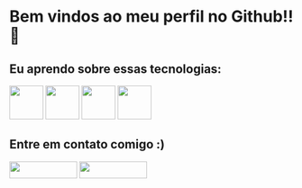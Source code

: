 ### 


<h1>Bem vindos ao meu perfil no Github!! 👋</h1>


 <div>
             <h2>Eu aprendo sobre essas tecnologias:</h2>

            
 <img height="60" width="60"   src="https://cdn.jsdelivr.net/gh/devicons/devicon/icons/csharp/csharp-original.svg" />
 <img height="60" width="60" src="https://cdn.jsdelivr.net/gh/devicons/devicon/icons/java/java-original-wordmark.svg" />
<img height="60" width="60" src="https://cdn.jsdelivr.net/gh/devicons/devicon/icons/spring/spring-original-wordmark.svg" />
  <img height="60" width="60" src="https://cdn.jsdelivr.net/gh/devicons/devicon/icons/postgresql/postgresql-plain-wordmark.svg" />
          
                  

                   
</div>


<div>
            <h2>Entre em contato comigo :) </h2>
            
  <img height="30" width="120" src="https://img.shields.io/badge/LinkedIn-0077B5?style=for-the-badge&logo=linkedin&logoColor=white"  />
  <img height="30" width="120" src="https://img.shields.io/badge/ProtonMail-8B89CC?style=for-the-badge&logo=protonmail&logoColor=white" />
   

</div>




<!--
**MatheusdeOliveiraCorrea/MatheusdeOliveiraCorrea** is a ✨ _special_ ✨ repository because its `README.md` (this file) appears on your GitHub profile.

Here are some ideas to get you started:

- 🔭 I’m currently working on ...
- 🌱 I’m currently learning ...
- 👯 I’m looking to collaborate on ...
- 🤔 I’m looking for help with ...
- 💬 Ask me about ...
- 📫 How to reach me: ...
- 😄 Pronouns: ...
- ⚡ Fun fact: ...
-->
